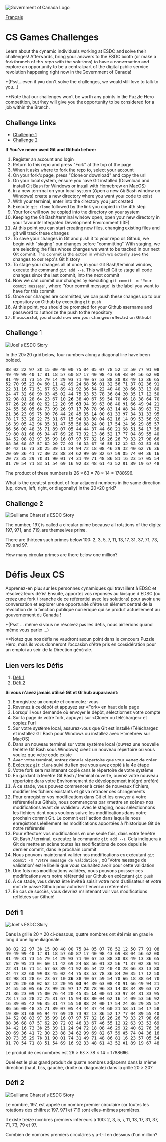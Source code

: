 ![Government of Canada Logo](./img/canada&#32;-&#32;ESDC&#32;-&#32;White&#32;banner.png)

[Français](#Défis-cs-games)

# CS Games Challenges

Learn about the dynamic individuals working at ESDC and solve their challenges! Afterwards, bring your answers to the ESDC booth (or make a fork/branch of this repo with the solutions) to have a conversation and explore an opportunity to be a central part of the digital public service revolution happening right now in the Government of Canada!

*(Psst...even if you don't solve the challenges, we would still love to talk to you...)

**Note that our challenges won’t be worth any points in the Puzzle Hero competition, but they will give you the opportunity to be considered for a job within the Branch.

## Challenge Links

- [Challenge 1](#challenge-1)
- [Challenge 2](#challenge-2)
<!-- - [Challenge 3](#challenge-3) -->
<!-- - [Challenge 4](#challenge-4)
- [Challenge 5](#challenge-5)
- [Challenge 6](#challenge-6)
- [Challenge 7](#challenge-7)
- [Challenge 8](#challenge-8)
- [Challenge 9](#challenge-9)
- [Challenge 10](#challenge-10) -->

**If You've never used Git and Github before:**

1.  Register an account and login
2.  Return to this repo and press "Fork" at the top of the page
3.  When it asks where to fork the repo to, select your account
4.  On your fork's page, press "Clone or download" and copy the url
5.  On your local system, ensure you have Git installed (Download and install Git Bash for Windows or install with Homebrew on MacOS)
6.  In a new terminal on your local system (Open a new Git Bash window on Windows) create a new directory where you want your code to exist
7.  With your terminal, enter into the directory you just created
8.  Execute ``git clone`` followed by the link you copied in the 4th step
9.  Your fork will now be copied into the directory on your system
10. Keeping the Git Bash/terminal window open, open your new directory in your favourite Integrated Development Environment (IDE)
11. At this point you can start creating new files, changing existing files and git will track these changes
12. To save your changes in Git and push it to your repo on Github, we begin with "staging" our changes before "committing". With staging, we are selecting the files whose changes we want to be tracked in our next Git commit. The commit is the action in which we actually save the changes to our repo's Git history
13. To stage your changes all at once, in your Git Bash/terminal window, execute the command  ``git add --a``. This will tell Git to stage all code changes since the last commit, into the next commit
14. Now we can commit our changes by executing ``git commit -m 'Your commit message'``, where 'Your commit message' is the label you want to have for this commit
15. Once our changes are committed, we can push these changes up to our repository on Github by executing ``git push``
16. At this point, you should be prompted for your Github username and password to authorize the push to the repository
17. If succesful, you should now see your changes reflected on Github!


## Challenge 1

![Joel's ESDC Story](./img/CS_games_poster-exports_v6-01.png)

In the 20×20 grid below, four numbers along a diagonal line have been bolded.

<pre>
08 02 22 97 38 15 00 40 00 75 04 05 07 78 52 12 50 77 91 08
49 49 99 40 17 81 18 57 60 87 17 40 98 43 69 48 04 56 62 00
81 49 31 73 55 79 14 29 93 71 40 67 53 88 30 03 49 13 36 65
52 70 95 23 04 60 11 42 69 24 68 56 01 32 56 71 37 02 36 91
22 31 16 71 51 67 63 89 41 92 36 54 22 40 40 28 66 33 13 80
24 47 32 60 99 03 45 02 44 75 33 53 78 36 84 20 35 17 12 50
32 98 81 28 64 23 67 10 <b>26</b> 38 40 67 59 54 70 66 18 38 64 70
67 26 20 68 02 62 12 20 95 <b>63</b> 94 39 63 08 40 91 66 49 94 21
24 55 58 05 66 73 99 26 97 17 <b>78</b> 78 96 83 14 88 34 89 63 72
21 36 23 09 75 00 76 44 20 45 35 <b>14</b> 00 61 33 97 34 31 33 95
78 17 53 28 22 75 31 67 15 94 03 80 04 62 16 14 09 53 56 92
16 39 05 42 96 35 31 47 55 58 88 24 00 17 54 24 36 29 85 57
86 56 00 48 35 71 89 07 05 44 44 37 44 60 21 58 51 54 17 58
19 80 81 68 05 94 47 69 28 73 92 13 86 52 17 77 04 89 55 40
04 52 08 83 97 35 99 16 07 97 57 32 16 26 26 79 33 27 98 66
88 36 68 87 57 62 20 72 03 46 33 67 46 55 12 32 63 93 53 69
04 42 16 73 38 25 39 11 24 94 72 18 08 46 29 32 40 62 76 36
20 69 36 41 72 30 23 88 34 62 99 69 82 67 59 85 74 04 36 16
20 73 35 29 78 31 90 01 74 31 49 71 48 86 81 16 23 57 05 54
01 70 54 71 83 51 54 69 16 92 33 48 61 43 52 01 89 19 67 48
</pre>

The product of these numbers is 26 × 63 × 78 × 14 = 1788696.

What is the greatest product of four adjacent numbers in the same direction (up, down, left, right, or diagonally) in the 20×20 grid?

## Challenge 2

![Guillame Charest's ESDC Story](./img/CS_games_poster-exports_v6-05.png)

The number, 197, is called a circular prime because all rotations of the digits: 197, 971, and 719, are themselves prime.

There are thirteen such primes below 100: 2, 3, 5, 7, 11, 13, 17, 31, 37, 71, 73, 79, and 97.

How many circular primes are there below one million?

<!-- ## Challenge 3

![Susan Adamski's ESDC Story](./img/CS_games_poster-exports_v6-09.png)

The prime 41, can be written as the sum of six consecutive primes:

41 = 2 + 3 + 5 + 7 + 11 + 13
This is the longest sum of consecutive primes that adds to a prime below one-hundred.

The longest sum of consecutive primes below one-thousand that adds to a prime, contains 21 terms, and is equal to 953.

Which prime, below one-million, can be written as the sum of the most consecutive primes? -->

# Défis Jeux CS

Apprenez-en plus sur les personnes dynamiques qui travaillent à EDSC et résolvez leurs défis! Ensuite, apportez vos réponses au kiosque d'EDSC (ou créez une fork / branche de ce référentiel avec les solutions) pour avoir une conversation et explorer une opportunité d'être un élément central de la révolution de la fonction publique numérique qui se produit actuellement au gouvernement du Canada !

*(Psst ... même si vous ne résolvez pas les défis, nous aimerions quand même vous parler ...)

**Notez que nos défis ne vaudront aucun point dans le concours Puzzle Hero, mais ils vous donneront l’occasion d'être pris en considération pour un emploi au sein de la Direction générale.

## Lien vers les Défis

1. [Défi 1](#Défi-1)
2. [Défi 2](#Défi-2)
<!-- 3. [Défi 3](#Défi-3) -->
<!-- 4. [Défi 4](#Défi-4)
5. [Défi 5](#Défi-5)
6. [Défi 6](#Défi-6)
7. [Défi 7](#Défi-7)
8. [Défi 8](#Défi-8)
9. [Défi 9](#Défi-9)
10. [Défi 10](#Défi-10) -->

**Si vous n'avez jamais utilisé Git et Github auparavant:**

1. Enregistrez un compte et connectez-vous
2. Revenez à ce dépôt et appuyez sur «Fork» en haut de la page
3. Lorsqu'il vous demande où envoyer le dépôt, sélectionnez votre compte
4. Sur la page de votre fork, appuyez sur «Cloner ou télécharger» et copiez l'url
5. Sur votre système local, assurez-vous que Git est installé (Téléchargez et installez Git Bash pour Windows ou installez avec Homebrew sur MacOS)
6. Dans un nouveau terminal sur votre système local (ouvrez une nouvelle fenêtre Git Bash sous Windows) créez un nouveau répertoire où vous voulez que votre code existe
7. Avec votre terminal, entrez dans le répertoire que vous venez de créer
8. Exécutez ``git clone`` suivi du lien que vous avez copié à la 4e étape
9. Votre fork sera maintenant copié dans le répertoire de votre système
10. En gardant la fenêtre Git Bash / terminal ouverte, ouvrez votre nouveau répertoire dans votre Environnement de développement intégré préféré
11. À ce stade, vous pouvez commencer à créer de nouveaux fichiers, modifier les fichiers existants et git va retracer ces changements
12. Pour enregistrer vos modifications dans Git et les envoyer à votre référentiel sur Github, nous commençons par «mettre en scène» nos modifications avant de «valider». Avec le staging, nous sélectionnons les fichiers dont nous voulons suivre les modifications dans notre prochain commit Git. Le commit est l'action dans laquelle nous enregistrons réellement les modifications apportées à l'historique Git de notre référentiel
13. Pour effectuer vos modifications en une seule fois, dans votre fenêtre Git Bash / terminal, exécutez la commande ``git add --a``. Cela indiquera à Git de mettre en scène toutes les modifications de code depuis le dernier commit, dans le prochain commit
14. Nous pouvons maintenant valider nos modifications en exécutant ``git commit -m 'Votre message de validation'``, où 'Votre message de validation' est le libellé que vous souhaitez avoir pour cette validation
15. Une fois nos modifications validées, nous pouvons pousser ces modifications vers notre référentiel sur Github en exécutant ``git push``
16. À ce stade, vous devez être invité à saisir votre nom d'utilisateur et votre mot de passe Github pour autoriser l'envoi au référentiel.
17. En cas de succès, vous devriez maintenant voir vos modifications reflétées sur Github!

## Défi 1

![Joel's ESDC Story](./img/CS_games_poster-exports_v6-03.png)

Dans la grille 20 × 20 ci-dessous, quatre nombres ont été mis en gras le long d'une ligne diagonale.

<pre>
08 02 22 97 38 15 00 40 00 75 04 05 07 78 52 12 50 77 91 08
49 49 99 40 17 81 18 57 60 87 17 40 98 43 69 48 04 56 62 00
81 49 31 73 55 79 14 29 93 71 40 67 53 88 30 03 49 13 36 65
52 70 95 23 04 60 11 42 69 24 68 56 01 32 56 71 37 02 36 91
22 31 16 71 51 67 63 89 41 92 36 54 22 40 40 28 66 33 13 80
24 47 32 60 99 03 45 02 44 75 33 53 78 36 84 20 35 17 12 50
32 98 81 28 64 23 67 10 <b>26</b> 38 40 67 59 54 70 66 18 38 64 70
67 26 20 68 02 62 12 20 95 <b>63</b> 94 39 63 08 40 91 66 49 94 21
24 55 58 05 66 73 99 26 97 17 <b>78</b> 78 96 83 14 88 34 89 63 72
21 36 23 09 75 00 76 44 20 45 35 <b>14</b> 00 61 33 97 34 31 33 95
78 17 53 28 22 75 31 67 15 94 03 80 04 62 16 14 09 53 56 92
16 39 05 42 96 35 31 47 55 58 88 24 00 17 54 24 36 29 85 57
86 56 00 48 35 71 89 07 05 44 44 37 44 60 21 58 51 54 17 58
19 80 81 68 05 94 47 69 28 73 92 13 86 52 17 77 04 89 55 40
04 52 08 83 97 35 99 16 07 97 57 32 16 26 26 79 33 27 98 66
88 36 68 87 57 62 20 72 03 46 33 67 46 55 12 32 63 93 53 69
04 42 16 73 38 25 39 11 24 94 72 18 08 46 29 32 40 62 76 36
20 69 36 41 72 30 23 88 34 62 99 69 82 67 59 85 74 04 36 16
20 73 35 29 78 31 90 01 74 31 49 71 48 86 81 16 23 57 05 54
01 70 54 71 83 51 54 69 16 92 33 48 61 43 52 01 89 19 67 48
</pre>

Le produit de ces nombres est 26 × 63 × 78 × 14 = 1788696.

Quel est le plus grand produit de quatre nombres adjacents dans la même direction (haut, bas, gauche, droite ou diagonale) dans la grille 20 × 20?

## Défi 2

![Guillame Charest's ESDC Story](./img/CS_games_poster-exports_v6-07.png)

Le nombre, 197, est appelé un nombre premier circulaire car toutes les rotations des chiffres: 197, 971 et 719 sont elles-mêmes premières.

Il existe treize nombres premiers inférieurs à 100: 2, 3, 5, 7, 11, 13, 17, 31, 37, 71, 73, 79 et 97.

Combien de nombres premiers circulaires y a-t-il en dessous d'un million?

<!-- ## Défi 3

![Susan Adamski's ESDC Story](./img/CS_games_poster-exports_v6-11.png)

Le nombre premier 41 peut être écrit comme la somme de six nombres premiers consécutifs:

41 = 2 + 3 + 5 + 7 + 11 + 13
Il s'agit de la plus longue somme de nombres premiers consécutifs qui s'ajoute à un nombre premier inférieur à cent.

La plus longue somme de nombres premiers consécutifs inférieurs à mille, qui s'ajoute à un nombre premier, contient 21 termes et est égale à 953.

Quel nombre premier, inférieur à un million, peut être écrit comme la somme des nombres premiers les plus consécutifs? -->